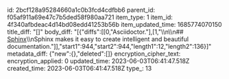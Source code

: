 id: 2bcf128a95284660a1c0b3fcd4cdfbb6
parent_id: f05af911a69e47c7b5ded58f980aa721
item_type: 1
item_id: 4f340afbdeac4d14bd08edd41253b56b
item_updated_time: 1685774070150
title_diff: "[]"
body_diff: "[{\"diffs\":[[0,\"Asciidoctor.\"],[1,\"\\\n\\\n## [Sphinx](https://www.sphinx-doc.org/en/master/)\\\nSphinx makes it easy to create intelligent and beautiful documentation.\"]],\"start1\":944,\"start2\":944,\"length1\":12,\"length2\":136}]"
metadata_diff: {"new":{},"deleted":[]}
encryption_cipher_text: 
encryption_applied: 0
updated_time: 2023-06-03T06:41:47.518Z
created_time: 2023-06-03T06:41:47.518Z
type_: 13
